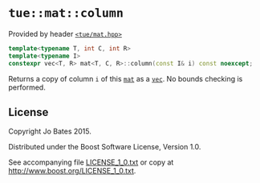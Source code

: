 `tue::mat::column`
==================
Provided by header [`<tue/mat.hpp>`](../../headers/mat.md)

```c++
template<typename T, int C, int R>
template<typename I>
constexpr vec<T, R> mat<T, C, R>::column(const I& i) const noexcept;
```

Returns a copy of column `i` of this [`mat`](../../headers/mat.md) as a
[`vec`](../../headers/vec.md). No bounds checking is performed.

License
-------
Copyright Jo Bates 2015.

Distributed under the Boost Software License, Version 1.0.

See accompanying file [LICENSE_1_0.txt](../../../LICENSE_1_0.txt) or copy at
http://www.boost.org/LICENSE_1_0.txt.
